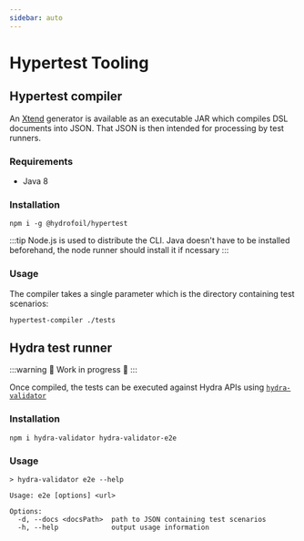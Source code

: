 ```yaml
---
sidebar: auto
---
```


# Hypertest Tooling

## Hypertest compiler

An [Xtend](https://www.eclipse.org/xtend/) generator is available as an executable
JAR which compiles DSL documents into JSON. That JSON is then intended for processing
by test runners.

### Requirements

* Java 8

### Installation

```shell
npm i -g @hydrofoil/hypertest
```

:::tip
Node.js is used to distribute the CLI. Java doesn't have to be installed beforehand,
the node runner should install it if ncessary 
:::

### Usage

The compiler takes a single parameter which is the directory containing test
scenarios:

```shell
hypertest-compiler ./tests
``` 

## Hydra test runner

:::warning
:construction: Work in progress :construction: 
:::

Once compiled, the tests can be executed against Hydra APIs using [`hydra-validator`](https://github.com/hypermedia-app/hydra-validator)

### Installation

```shell
npm i hydra-validator hydra-validator-e2e
```

### Usage

```
> hydra-validator e2e --help

Usage: e2e [options] <url>

Options:
  -d, --docs <docsPath>  path to JSON containing test scenarios
  -h, --help             output usage information
```

